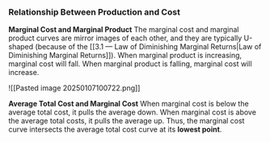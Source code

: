 ### Relationship Between Production and Cost

**Marginal Cost and Marginal Product**
The marginal cost and marginal product curves are mirror images of each other, and they are typically U-shaped (because of the [[3.1 — Law of Diminishing Marginal Returns|Law of Diminishing Marginal Returns]]). When marginal product is increasing, marginal cost will fall. When marginal product is falling, marginal cost will increase.

![[Pasted image 20250107100722.png]]

**Average Total Cost and Marginal Cost**
When marginal cost is below the average total cost, it pulls the average down. When marginal cost is above the average total costs, it pulls the average up. Thus, the marginal cost curve intersects the average total cost curve at its **lowest point**.